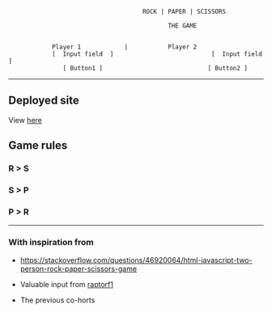 

                                         ROCK | PAPER | SCISSORS

                                                THE GAME
                            

		        Player 1			|			Player 2
	            [  Input field  ]				            [  Input field  ]
	               [ Button1 ]				               [ Button2 ]

---

## Deployed site
View [here](https://rock-paper-scissors-carrosen.netlify.com/)

## Game rules
### R > S
### S > P
### P > R

---

### With inspiration from

* https://stackoverflow.com/questions/46920064/html-javascript-two-person-rock-paper-scissors-game

* Valuable input from [raptorf1](https://github.com/raptorf1)

* The previous co-horts